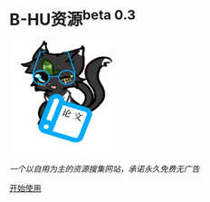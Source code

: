 <b><h1>B-HU资源<sup>beta 0.3</sup></h1></b>

<img src="/requirements/icon.png" height="200" width="200" />

<i>一个以自用为主的资源搜集网站，承诺永久免费无广告</i>

[开始使用](/README.md)